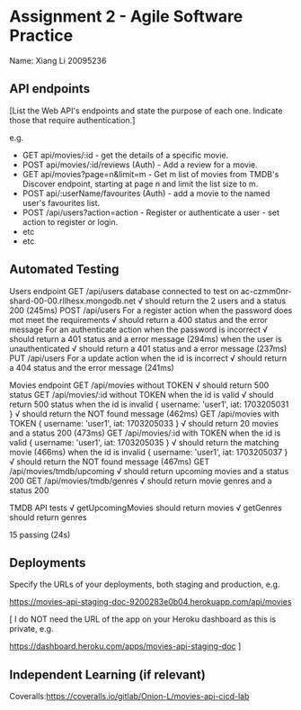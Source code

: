 # Assignment 2 - Agile Software Practice

Name: Xiang Li 20095236

## API endpoints

[List the Web API's endpoints and state the purpose of each one. Indicate those that require authentication.]

 e.g.

+ GET api/movies/:id - get the details of a specific movie.
+ POST api/movies/:id/reviews (Auth) - Add a review for a movie.
+ GET api/movies?page=n&limit=m - Get m list of movies from TMDB's Discover endpoint, starting at page n and limit the list size to m.  
+ POST api/:userName/favourites (Auth) - add a movie to the named user's favourites list.
+ POST /api/users?action=action - Register or authenticate a user - set action to register or login.
+ etc
+ etc

## Automated Testing

  Users endpoint
    GET /api/users
database connected to test on ac-czmm0nr-shard-00-00.rllhesx.mongodb.net
      √ should return the 2 users and a status 200 (245ms)
    POST /api/users
      For a register action
        when the password does mot meet the requirements
          √ should return a 400 status and the error message
      For an authenticate action
        when the password is incorrect
          √ should return a 401 status and a error message (294ms)
        when the user is unauthenticated
          √ should return a 401 status and a error message (237ms)
    PUT /api/users
      For a update action
        when the id is incorrect
          √ should return a 404 status and the error message (241ms)

  Movies endpoint
    GET /api/movies without TOKEN
      √ should return 500 status
    GET /api/movies/:id without TOKEN
      when the id is valid
        √ should return 500 status
      when the id is invalid
{ username: 'user1', iat: 1703205031 }
        √ should return the NOT found message (462ms)
    GET /api/movies with TOKEN
{ username: 'user1', iat: 1703205033 }
      √ should return 20 movies and a status 200 (473ms)
    GET /api/movies/:id with TOKEN
      when the id is valid
{ username: 'user1', iat: 1703205035 }
        √ should return the matching movie (466ms)
      when the id is invalid
{ username: 'user1', iat: 1703205037 }
        √ should return the NOT found message (467ms)
    GET /api/movies/tmdb/upcoming
      √ should return upcoming movies and a status 200
    GET /api/movies/tmdb/genres
      √ should return movie genres and a status 200

  TMDB API tests
    √ getUpcomingMovies should return movies
    √ getGenres should return genres

  15 passing (24s)

## Deployments

Specify the URLs of your deployments, both staging and production, e.g.

<https://movies-api-staging-doc-9200283e0b04.herokuapp.com/api/movies>

[ I do NOT need the URL of the app on your Heroku dashboard as this is private, e.g.

<https://dashboard.heroku.com/apps/movies-api-staging-doc> ]

## Independent Learning (if relevant)

Coveralls:<https://coveralls.io/gitlab/Onion-L/movies-api-cicd-lab>
